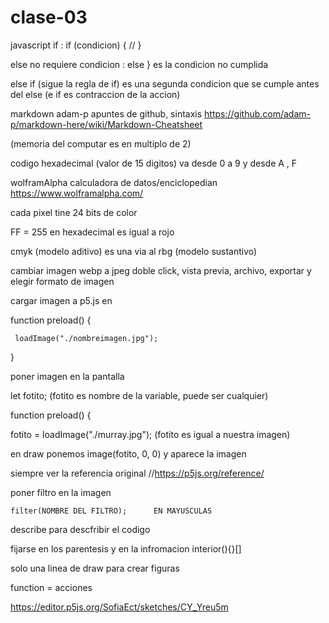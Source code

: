 # clase-03
javascript if  : if (condicion) { // }

else no requiere condicion : else } es la condicion no cumplida

else if (sigue la regla de if) es una segunda condicion que se cumple antes del else (e if es contraccion de la accion)

markdown adam-p apuntes de github, sintaxis     https://github.com/adam-p/markdown-here/wiki/Markdown-Cheatsheet

(memoria del computar es en multiplo de 2)

codigo hexadecimal (valor de 15 digitos) va desde 0 a 9 y desde A , F

wolframAlpha calculadora de datos/enciclopedian     https://www.wolframalpha.com/

cada pixel tine 24 bits de color

FF = 255 en hexadecimal es igual a rojo

cmyk (modelo aditivo) es una via al rbg  (modelo sustantivo)

cambiar imagen webp a jpeg doble click, vista previa, archivo, exportar y elegir formato de imagen

cargar imagen a p5.js en 

   function preload() {
   
     loadImage("./nombreimagen.jpg");
     
}

poner imagen en la pantalla

  let fotito;   (fotito es nombre de la variable, puede ser cualquier)
  
function preload() {

  fotito = loadImage("./murray.jpg");   (fotito es igual a nuestra imagen)
  
  en draw ponemos image(fotito, 0, 0) y aparece la imagen
  
  siempre ver la referencia original //https://p5js.org/reference/
  
  poner filtro en la imagen
  
    filter(NOMBRE DEL FILTRO);      EN MAYUSCULAS

describe para descfribir el codigo

fijarse en los parentesis y en la infromacion interior(){}[]

solo una linea de draw para crear figuras

function = acciones


https://editor.p5js.org/SofiaEct/sketches/CY_Yreu5m
